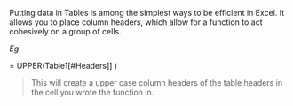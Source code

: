 Putting data in Tables is among the simplest ways to be efficient in Excel. It allows you to place column headers, which allow for a function to act cohesively on a group of cells. 

*Eg*

= UPPER(Table1[#Headers]] )

>This will create a upper case column headers of the table headers in the cell you wrote the function in.
